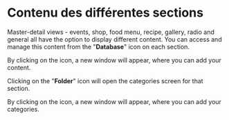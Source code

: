 # Contenu des différentes sections

Master-detail views - events, shop, food menu, recipe, gallery, radio and general all have the option to display different content. You can access and manage this content from the "**Database**" icon on each section.

By clicking on the icon, a new window will appear, where you can add your content.

Clicking on the "**Folder**" icon will open the categories screen for that section.

By clicking on the icon, a new window will appear, where you can add your categories.

